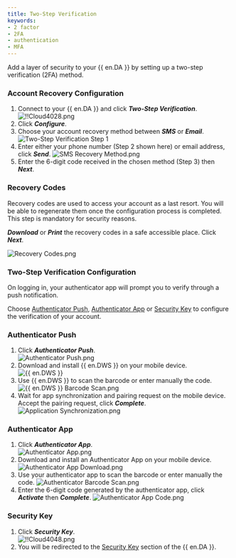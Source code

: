 ```yaml
---
title: Two-Step Verification
keywords:
- 2 factor
- 2FA
- authentication
- MFA
---
```

Add a layer of security to your {{ en.DA }} by setting up a two-step verification (2FA) method.  

### Account Recovery Configuration 

1. Connect to your {{ en.DA }} and click ***Two-Step Verification***.  
![!!Cloud4028.png](https://webdevolutions.azureedge.net/docs/en/cloud/Cloud4028.png) 
1. Click ***Configure***. 
1. Choose your account recovery method between ***SMS*** or ***Email***. 
![Two-Step Verification Step 1](https://webdevolutions.azureedge.net/docs/en/cloud/Cloud4029.png) 
1. Enter either your phone number (Step 2 shown here) or email address, click ***Send***.
![SMS Recovery Method.png](https://webdevolutions.azureedge.net/docs/en/cloud/Cloud4030.png) 
1. Enter the 6-digit code received in the chosen method (Step 3) then ***Next***. 

### Recovery Codes 

Recovery codes are used to access your account as a last resort. You will be able to regenerate them once the configuration process is completed. This step is mandatory for security reasons.  

***Download*** or ***Print*** the recovery codes in a safe accessible place. Click ***Next***.  

![Recovery Codes.png](https://webdevolutions.azureedge.net/docs/en/cloud/Cloud4031.png) 

### Two-Step Verification Configuration 

On logging in, your authenticator app will prompt you to verify through a push notification.  

Choose <a href="#push">Authenticator Push</a>, <a href="#app">Authenticator App</a> or <a href="#key">Security Key</a> to configure the verification of your account.  

### Authenticator Push <a name="push"></a>

1. Click ***Authenticator Push***.  
![Authenticator Push.png](https://webdevolutions.azureedge.net/docs/en/cloud/Cloud4032.png) 
1. Download and install {{ en.DWS }} on your mobile device.  
![{{ en.DWS }}](https://webdevolutions.azureedge.net/docs/en/cloud/Cloud4034.png)
1. Use {{ en.DWS }} to scan the barcode or enter manually the code.
![{{ en.DWS }} Barcode Scan.png](https://webdevolutions.azureedge.net/docs/en/cloud/Cloud4036.png)
1. Wait for app synchronization and pairing request on the mobile device. Accept the pairing request, click ***Complete***.  
![Application Synchronization.png](https://webdevolutions.azureedge.net/docs/en/cloud/Cloud4039.png)

### Authenticator App <a name="app"></a>

1. Click ***Authenticator App***.  
![Authenticator App.png](https://webdevolutions.azureedge.net/docs/en/cloud/Cloud4033.png)
1. Download and install an Authenticator App on your mobile device.  
![Authenticator App Download.png](https://webdevolutions.azureedge.net/docs/en/cloud/Cloud4035.png)
1. Use your authenticator app to scan the barcode or enter manually the code.
![Authenticator Barcode Scan.png](https://webdevolutions.azureedge.net/docs/en/cloud/Cloud4037.png)
1. Enter the 6-digit code generated by the authenticator app, click ***Activate*** then ***Complete***.
![Authenticator App Code.png](https://webdevolutions.azureedge.net/docs/en/cloud/Cloud4038.png)

### Security Key <a name="key"></a>

1. Click ***Security Key***.  
![!!Cloud4048.png](https://webdevolutions.azureedge.net/docs/en/cloud/Cloud4048.png) 
1. You will be redirected to the [Security Key](/cloud/sign-in-security/security-key/) section of the {{ en.DA }}. 

